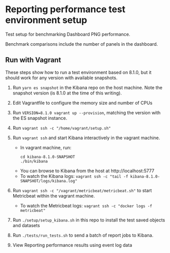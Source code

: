 # Reporting performance test environment setup

Test setup for benchmarking Dashboard PNG performance.

Benchmark comparisons include the number of panels in the dashboard.


## Run with Vagrant

These steps show how to run a test environment based on 8.1.0, but it should work for any version with available snapshots.

1. Run `yarn es snapshot` in the Kibana repo on the host machine. Note the snapshot version (is 8.1.0 at the time of this writing).

1. Edit Vagrantfile to configure the memory size and number of CPUs

1. Run `VERSION=8.1.0 vagrant up --provision`, matching the version with the ES snapshot instance.

1. Run `vagrant ssh -c "/home/vagrant/setup.sh"`

1. Run `vagrant ssh` and start Kibana interactively in the vagrant machine.
   - In vagrant machine, run:
     ```
     cd kibana-8.1.0-SNAPSHOT
     ./bin/kibana
     ```
   - You can browse to Kibana from the host at http://localhost:5777
   - To watch the Kibana logs: `vagrant ssh -c "tail -f kibana-8.1.0-SNAPSHOT/logs/kibana.log"`

1. Run `vagrant ssh -c "/vagrant/metricbeat/metricbeat.sh"` to start Metricbeat within the vagrant machine.
   - To watch the Metricbeat logs: `vagrant ssh -c "docker logs -f metricbeat"`

1. Run `./setup/setup_kibana.sh` in this repo to install the test saved objects and datasets

1. Run `./tests/run_tests.sh` to send a batch of report jobs to Kibana.

1. View Reporting performance results using event log data
